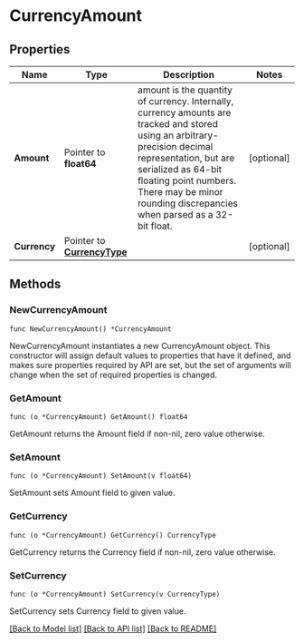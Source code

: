 # CurrencyAmount

## Properties

Name | Type | Description | Notes
------------ | ------------- | ------------- | -------------
**Amount** | Pointer to **float64** | amount is the quantity of currency. Internally, currency amounts are tracked and stored using an arbitrary-precision decimal representation, but are serialized as 64-bit floating point numbers. There may be minor rounding discrepancies when parsed as a 32-bit float. | [optional] 
**Currency** | Pointer to [**CurrencyType**](CurrencyType.md) |  | [optional] 

## Methods

### NewCurrencyAmount

`func NewCurrencyAmount() *CurrencyAmount`

NewCurrencyAmount instantiates a new CurrencyAmount object.
This constructor will assign default values to properties that have it defined,
and makes sure properties required by API are set, but the set of arguments
will change when the set of required properties is changed.

### GetAmount

`func (o *CurrencyAmount) GetAmount() float64`

GetAmount returns the Amount field if non-nil, zero value otherwise.

### SetAmount

`func (o *CurrencyAmount) SetAmount(v float64)`

SetAmount sets Amount field to given value.

### GetCurrency

`func (o *CurrencyAmount) GetCurrency() CurrencyType`

GetCurrency returns the Currency field if non-nil, zero value otherwise.

### SetCurrency

`func (o *CurrencyAmount) SetCurrency(v CurrencyType)`

SetCurrency sets Currency field to given value.


[[Back to Model list]](../README.md#documentation-for-models) [[Back to API list]](../README.md#documentation-for-api-endpoints) [[Back to README]](../README.md)


